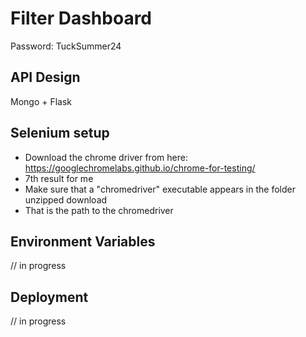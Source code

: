 # Filter Dashboard
Password: TuckSummer24

## API Design
Mongo + Flask

## Selenium setup
 - Download the chrome driver from here: https://googlechromelabs.github.io/chrome-for-testing/
 - 7th result for me
 - Make sure that a "chromedriver" executable appears in the folder unzipped download
 - That is the path to the chromedriver

## Environment Variables

// in progress

## Deployment

// in progress